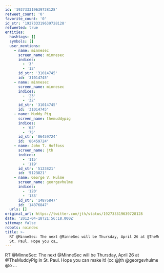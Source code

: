 ```yaml
---
id: '192733319639728128'
retweet_count: '0'
favorite_count: '0'
id_str: '192733319639728128'
retweeted: true
entities:
  hashtags: []
  symbols: []
  user_mentions:
    - name: minnesec
      screen_name: minnesec
      indices:
        - '3'
        - '12'
      id_str: '31014745'
      id: '31014745'
    - name: minnesec
      screen_name: minnesec
      indices:
        - '23'
        - '32'
      id_str: '31014745'
      id: '31014745'
    - name: Muddy Pig
      screen_name: themuddypig
      indices:
        - '63'
        - '75'
      id_str: '86459724'
      id: '86459724'
    - name: John T. Hoffoss
      screen_name: jth
      indices:
        - '115'
        - '119'
      id_str: '5123821'
      id: '5123821'
    - name: George V. Hulme
      screen_name: georgevhulme
      indices:
        - '120'
        - '133'
      id_str: '14876847'
      id: '14876847'
  urls: []
original_url: https://twitter.com/jth/status/192733319639728128
date: '2012-04-18T21:56:18.000Z'
sitemap: false
robots: noindex
title: >-
  RT @MinneSec: The next @MinneSec will be Thursday, April 26 at @TheMuddyPig in
  St. Paul. Hope you ca…
---
```


RT @MinneSec: The next @MinneSec will be Thursday, April 26 at @TheMuddyPig in St. Paul. Hope you can make it! (cc @jth @georgevhulme @o ...